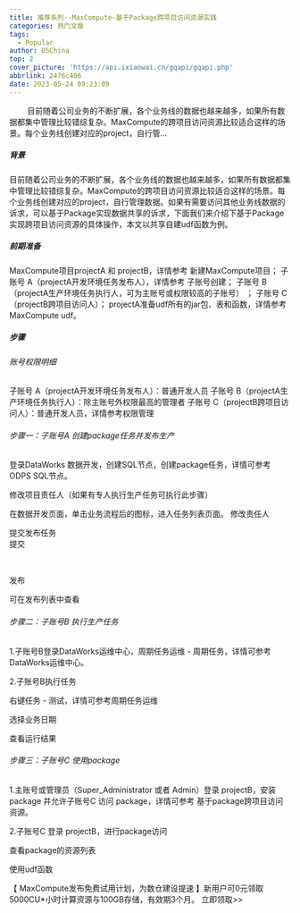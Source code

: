 ```yaml
---
title: 推荐系列--MaxCompute-基于Package跨项目访问资源实践
categories: 热门文章
tags:
  - Popular
author: OSChina
top: 2
cover_picture: 'https://api.ixiaowai.cn/gqapi/gqapi.php'
abbrlink: 2476c406
date: 2023-05-24 09:23:09
---
```


&emsp;&emsp; 目前随着公司业务的不断扩展，各个业务线的数据也越来越多，如果所有数据都集中管理比较错综复杂。MaxCompute的跨项目访问资源比较适合这样的场景。每个业务线创建对应的project，自行管...
<!-- more -->

                                                                                                                                                                                         
##### 背景 
目前随着公司业务的不断扩展，各个业务线的数据也越来越多，如果所有数据都集中管理比较错综复杂。MaxCompute的跨项目访问资源比较适合这样的场景。每个业务线创建对应的project，自行管理数据。如果有需要访问其他业务线数据的诉求，可以基于Package实现数据共享的诉求，下面我们来介绍下基于Package实现跨项目访问资源的具体操作，本文以共享自建udf函数为例。 
 
##### 前期准备 
 
 MaxCompute项目projectA 和 projectB，详情参考 新建MaxCompute项目； 
 子账号 A（projectA开发环境任务发布人），详情参考 子账号创建； 
 子账号 B（projectA生产环境任务执行人，可为主账号或权限较高的子账号） ； 
 子账号 C（projectB跨项目访问人）； 
 projectA准备udf所有的jar包、表和函数，详情参考 MaxCompute udf。 
 
 
##### 步骤 
 
###### 账号权限明细 
 
 子账号 A（projectA开发环境任务发布人）：普通开发人员 
 子账号 B（projectA生产环境任务执行人）：除主账号外权限最高的管理者 
 子账号 C（projectB跨项目访问人）：普通开发人员，详情参考权限管理 
 
 
###### 步骤一：子账号A 创建package任务并发布生产 
 
 登录DataWorks 数据开发，创建SQL节点，创建package任务，详情可参考 ODPS SQL节点。 
 
 
 
 修改项目责任人（如果有专人执行生产任务可执行此步骤） 
 
 
 在数据开发页面，单击业务流程后的图标，进入任务列表页面。 
 修改责任人 
  
 
 
  提交发布任务  
  提交  
 
        
 
 发布 
 
 
 
 可在发布列表中查看 
 
 
 
###### 步骤二：子账号B 执行生产任务 
1.子账号B登录DataWorks运维中心，周期任务运维 - 周期任务，详情可参考 DataWorks运维中心。 
 
2.子账号B执行任务 
 
 右键任务 - 测试，详情可参考周期任务运维 
 
 
 
 选择业务日期 
 
 
 
 查看运行结果 
 
 
 
###### 步骤三：子账号C 使用package 
1.主账号或管理员（Super_Administrator 或者 Admin）登录 projectB，安装package 并允许子账号C 访问 package，详情可参考 基于package跨项目访问资源。 
 
2.子账号C 登录 projectB，进行package访问 
 
 查看package的资源列表 
 
 
 
 使用udf函数 
 
 
【 MaxCompute发布免费试用计划，为数仓建设提速 】新用户可0元领取5000CU*小时计算资源与100GB存储，有效期3个月。 立即领取>>
                                        